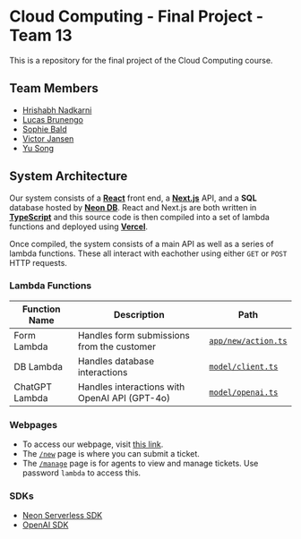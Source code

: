 # Cloud Computing - Final Project - Team 13

This is a repository for the final project of the Cloud Computing course.

## Team Members

-   [Hrishabh Nadkarni](https://github.com/hrishabhn)
-   [Lucas Brunengo](https://github.com/LucasBrunengo)
-   [Sophie Bald](https://github.com/sophiecbo)
-   [Victor Jansen](https://github.com/VictorSnorri)
-   [Yu Song](https://github.com/Song-Yu-0128)

## System Architecture

Our system consists of a [**React**](https://react.dev/) front end, a [**Next.js**](https://nextjs.org/) API, and a **SQL** database hosted by [**Neon DB**](https://console.neon.tech/). React and Next.js are both written in [**TypeScript**](https://www.typescriptlang.org/) and this source code is then compiled into a set of lambda functions and deployed using [**Vercel**](https://vercel.com/).

Once compiled, the system consists of a main API as well as a series of lambda functions. These all interact with eachother using either `GET` or `POST` HTTP requests.

### Lambda Functions

| Function Name  | Description                                   | Path                                         |
| -------------- | --------------------------------------------- | -------------------------------------------- |
| Form Lambda    | Handles form submissions from the customer    | [`app/new/action.ts`](src/app/new/action.ts) |
| DB Lambda      | Handles database interactions                 | [`model/client.ts`](src/model/client.ts)     |
| ChatGPT Lambda | Handles interactions with OpenAI API (GPT-4o) | [`model/openai.ts`](src/model/openai.ts)     |

### Webpages

-   To access our webpage, visit [this link](https://ticket-tag.vercel.app).
-   The [`/new`](https://ticket-tag.vercel.app/new) page is where you can submit a ticket.
-   The [`/manage`](https://ticket-tag.vercel.app/manage) page is for agents to view and manage tickets. Use password `lambda` to access this.

### SDKs

-   [Neon Serverless SDK](https://github.com/neondatabase/serverless)
-   [OpenAI SDK](https://github.com/openai/openai-node)
